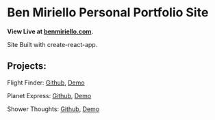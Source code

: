 # Ben Miriello Personal Portfolio Site

**View Live at [benmiriello.com](https://www.benmiriello.com/).**

Site Built with create-react-app.

## Projects:

Flight Finder: [Github](https://github.com/BenMiriello/flight-finder-api), [Demo](https://www.youtube.com/watch?v=Px8IAOQFDKc)

Planet Express: [Github](https://github.com/BenMiriello/planet-express), [Demo](https://www.youtube.com/watch?v=Kogxr-Shwss)

Shower Thoughts: [Github](https://github.com/BenMiriello/Shower-Thoughts), [Demo](https://www.youtube.com/watch?v=JR47A5nyjGI)

